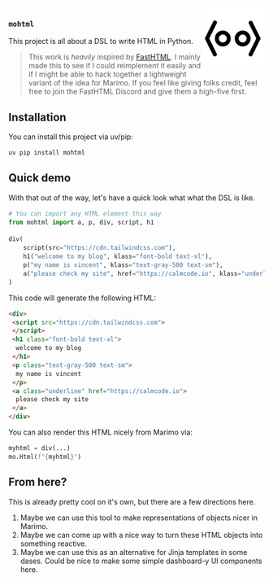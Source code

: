 <img src="imgs/icon.png" width="125" height="125" align="right" />

### `mohtml`

This project is all about a DSL to write HTML in Python. 

> This work is *heavily* inspired by [FastHTML](https://fastht.ml/). I mainly made this to see if I could reimplement it easily and if I might be able to hack together a lightweight variant of the idea for Marimo. If you feel like giving folks credit, feel free to join the FastHTML Discord and give them a high-five first. 

## Installation

You can install this project via uv/pip: 

```python
uv pip install mohtml
```

## Quick demo

With that out of the way, let's have a quick look what what the DSL is like.

```python
# You can import any HTML element this way
from mohtml import a, p, div, script, h1

div(
    script(src="https://cdn.tailwindcss.com"),
    h1("welcome to my blog", klass="font-bold text-xl"),
    p("my name is vincent", klass="text-gray-500 text-sm"),
    a("please check my site", href="https://calmcode.io", klass="underline")
)
```

This code will generate the following HTML:

```html
<div>
 <script src="https://cdn.tailwindcss.com">
 </script>
 <h1 class="font-bold text-xl">
  welcome to my blog
 </h1>
 <p class="text-gray-500 text-sm">
  my name is vincent
 </p>
 <a class="underline" href="https://calmcode.io">
  please check my site
 </a>
</div>
```

You can also render this HTML nicely from Marimo via: 

```python
myhtml = div(...)
mo.Html(f"{myhtml}")
```

## From here?

This is already pretty cool on it's own, but there are a few directions here. 

1. Maybe we can use this tool to make representations of objects nicer in Marimo.
2. Maybe we can come up with a nice way to turn these HTML objects into something reactive.
3. Maybe we can use this as an alternative for Jinja templates in some dases. Could be nice to make some simple dashboard-y UI components here.
